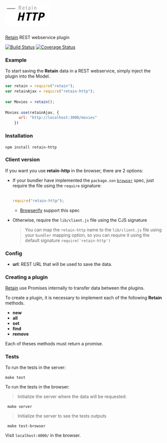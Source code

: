 ![retain-http](assets/logo.jpg)
===========

[Retain](https://github.com/retain/retain) REST webservice plugin

[![Build Status](https://travis-ci.org/retain/retain-http.png?branch=master)](https://travis-ci.org/retain/retain-http) [![Coverage Status](http://coveralls.io/repos/retain/retain-http/badge.png)](https://coveralls.io/r/retain/retain-http)

### Example

To start saving the __Retain__ data in a REST webservice, simply inject the plugin into the Model.

``` javascript
var retain = require("retain");
var retainAjax = require("retain-http");

var Movies = retain();

Movies.use(retainAjax, {
      url: "http://localhost:3000/movies"
    })
```

### Installation

`npm install retain-http`

### Client version

If you want you use __retain-http__ in the browser, there are 2 options:

* If your bundler have implemented the `package.son` [`browser`](https://gist.github.com/defunctzombie/4339901) spec, just require the file using the `require` signature:
  ``` javascript

  require("retain-http");
  ```
  * [Browserify](https://github.com/substack/node-browserify#browser-field) support this spec
* Otherwise, require the `lib/client.js` file using the CJS signature

  > You can map the `retain-http` name to the `lib/client.js` file using your `bundler` mapping option, so you can require it using the default signature `require('retain-http')`

### Config

* __url__: REST URL that will be used to save the data.

### Creating a plugin

[Retain](https://github.com/giuliandrimba/retain) use Promises internally to transfer data between the plugins.

To create a plugin, it is necessary to implement each of the following __Retain__ methods.

* __new__
* __all__
* __set__
* __find__
* __remove__

Each of theses methods must return a promise.

### Tests

To run the tests in the server:

`make test`

To run the tests in the browser:

> Initialize the server where the data will be requested:

` make server`

> Initialize the server to see the tests outputs

` make test-browser`

Visit `localhost:4000/` in the browser.
